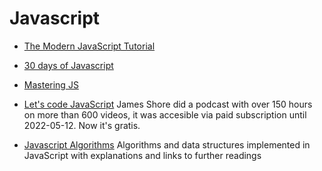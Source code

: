 # Javascript

- [The Modern JavaScript Tutorial](https://javascript.info/)

- [30 days of Javascript](https://github.com/Asabeneh/30-Days-Of-JavaScript)

- [Mastering JS](https://masteringjs.io/)

- [Let's code JavaScript](https://www.letscodejavascript.com/)
  James Shore did a podcast with over 150 hours on more than 600 videos, it was
  accesible via paid subscription until 2022-05-12. Now it's gratis.

- [Javascript Algorithms](https://github.com/trekhleb/javascript-algorithms)
  Algorithms and data structures implemented in JavaScript with explanations and
  links to further readings

